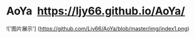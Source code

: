 # AoYa  https://ljy66.github.io/AoYa/
!['图片展示'] (https://github.com/Ljy66/AoYa/blob/master/img/index1.png)

